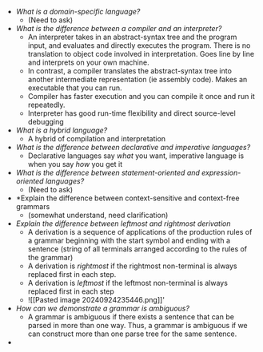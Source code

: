 - *What is a domain-specific language?*
	- (Need to ask)
- *What is the difference between a compiler and an interpreter?*
	- An interpreter takes in an abstract-syntax tree and the program input, and evaluates and directly executes the program. There is no translation to object code involved in interpretation. Goes line by line and interprets on your own machine.
	- In contrast, a compiler translates the abstract-syntax tree into another intermediate representation (ie assembly code). Makes an executable that you can run.
	- Compiler has faster execution and you can compile it once and run it repeatedly.
	- Interpreter has good run-time flexibility and direct source-level debugging
- *What is a hybrid language?*
	- A hybrid of compilation and interpretation
- *What is the difference between declarative and imperative languages?*
	- Declarative languages say *what* you want, imperative language is when you say *how* you get it
- *What is the difference between statement-oriented and expression-oriented languages?*
	- (Need to ask)
- *Explain the difference between context-sensitive and context-free grammars
	- (somewhat understand, need clarification)
- *Explain the difference between leftmost and rightmost derivation*
	- A derivation is a sequence of applications of the production rules of a grammar beginning with the start symbol and ending with a sentence (string of all terminals arranged according to the rules of the grammar)
	- A derivation is *rightmost* if the rightmost non-terminal is always replaced first in each step.
	- A derivation is *leftmost* if the leftmost non-terminal is always replaced first in each step
	- ![[Pasted image 20240924235446.png]]'
- *How can we demonstrate a grammar is ambiguous?*
	- A grammar is ambiguous if there exists a sentence that can be parsed in more than one way. Thus, a grammar is ambiguous if we can construct more than one parse tree for the same sentence.
- 